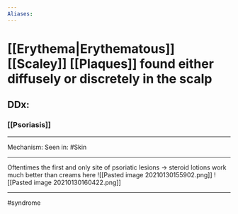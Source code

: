 ```yaml
---
Aliases:
---
```

# [[Erythema|Erythematous]] [[Scaley]] [[Plaques]] found either diffusely or discretely in the scalp
## DDx:
### [[Psoriasis]]

---
Mechanism:
Seen in: #Skin 

---
Oftentimes the first and only site of psoriatic lesions -> steroid lotions work much better than creams here
![[Pasted image 20210130155902.png]]
![[Pasted image 20210130160422.png]]

---
#syndrome 
